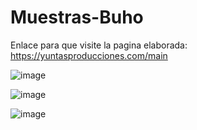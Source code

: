 # Muestras-Buho


Enlace para que visite la pagina elaborada:
https://yuntasproducciones.com/main


![image](https://github.com/Alonso-Ruiz/Muestras-Buho/assets/125393214/81f93a20-9e82-4063-b3bb-57b09be10b81)


![image](https://github.com/Alonso-Ruiz/Muestras-Buho/assets/125393214/bc628b46-c5e8-42b4-a009-ac458b52a6c1)



![image](https://github.com/Alonso-Ruiz/Muestras-Buho/assets/125393214/3332329a-6342-415a-a258-fa18a7576d2a)
